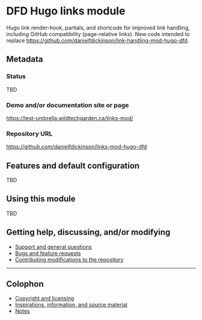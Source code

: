 # DFD Hugo links module

Hugo link render-hook, partials, and shortcode for improved link handling,
including GitHub compatibility (page-relative links). New code intended to
replace <https://github.com/danielfdickinson/link-handling-mod-hugo-dfd>.

## Metadata

### Status

TBD

### Demo and/or documentation site or page

<https://test-umbrella.wildtechgarden.ca/links-mod/>

### Repository URL

<https://github.com/danielfdickinson/links-mod-hugo-dfd>

## Features and default configuration

TBD

## Using this module

TBD

## Getting help, discussing, and/or modifying

* [Support and general questions](docs/SUPPORT.md)
* [Bugs and feature requests](docs/SUPPORT.md)
* [Contributing modifications to the repository](docs/CONTRIBUTING.md)

-------

## Colophon

* [Copyright and licensing](LICENSE)
* [Inspirations, information, and source material](docs/ACKNOWLEDGEMENTS.md)
* [Notes](docs/README-NOTES.md)

